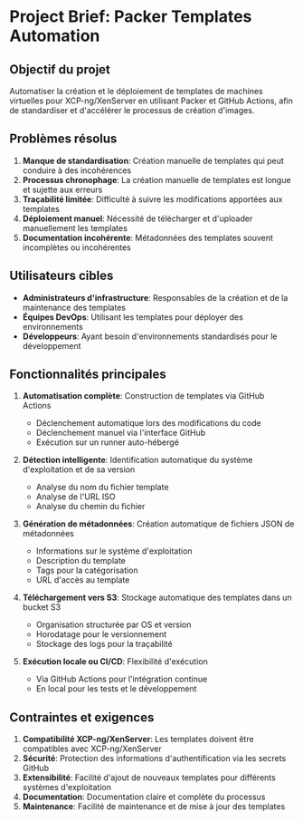 # Project Brief: Packer Templates Automation

## Objectif du projet

Automatiser la création et le déploiement de templates de machines virtuelles pour XCP-ng/XenServer en utilisant Packer et GitHub Actions, afin de standardiser et d'accélérer le processus de création d'images.

## Problèmes résolus

1. **Manque de standardisation**: Création manuelle de templates qui peut conduire à des incohérences
2. **Processus chronophage**: La création manuelle de templates est longue et sujette aux erreurs
3. **Traçabilité limitée**: Difficulté à suivre les modifications apportées aux templates
4. **Déploiement manuel**: Nécessité de télécharger et d'uploader manuellement les templates
5. **Documentation incohérente**: Métadonnées des templates souvent incomplètes ou incohérentes

## Utilisateurs cibles

- **Administrateurs d'infrastructure**: Responsables de la création et de la maintenance des templates
- **Équipes DevOps**: Utilisant les templates pour déployer des environnements
- **Développeurs**: Ayant besoin d'environnements standardisés pour le développement

## Fonctionnalités principales

1. **Automatisation complète**: Construction de templates via GitHub Actions
   - Déclenchement automatique lors des modifications du code
   - Déclenchement manuel via l'interface GitHub
   - Exécution sur un runner auto-hébergé

2. **Détection intelligente**: Identification automatique du système d'exploitation et de sa version
   - Analyse du nom du fichier template
   - Analyse de l'URL ISO
   - Analyse du chemin du fichier

3. **Génération de métadonnées**: Création automatique de fichiers JSON de métadonnées
   - Informations sur le système d'exploitation
   - Description du template
   - Tags pour la catégorisation
   - URL d'accès au template

4. **Téléchargement vers S3**: Stockage automatique des templates dans un bucket S3
   - Organisation structurée par OS et version
   - Horodatage pour le versionnement
   - Stockage des logs pour la traçabilité

5. **Exécution locale ou CI/CD**: Flexibilité d'exécution
   - Via GitHub Actions pour l'intégration continue
   - En local pour les tests et le développement

## Contraintes et exigences

1. **Compatibilité XCP-ng/XenServer**: Les templates doivent être compatibles avec XCP-ng/XenServer
2. **Sécurité**: Protection des informations d'authentification via les secrets GitHub
3. **Extensibilité**: Facilité d'ajout de nouveaux templates pour différents systèmes d'exploitation
4. **Documentation**: Documentation claire et complète du processus
5. **Maintenance**: Facilité de maintenance et de mise à jour des templates
